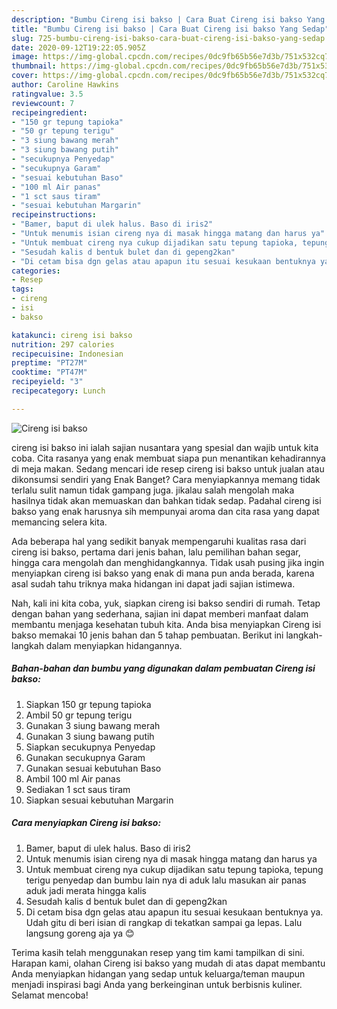 ```yaml
---
description: "Bumbu Cireng isi bakso | Cara Buat Cireng isi bakso Yang Sedap"
title: "Bumbu Cireng isi bakso | Cara Buat Cireng isi bakso Yang Sedap"
slug: 725-bumbu-cireng-isi-bakso-cara-buat-cireng-isi-bakso-yang-sedap
date: 2020-09-12T19:22:05.905Z
image: https://img-global.cpcdn.com/recipes/0dc9fb65b56e7d3b/751x532cq70/cireng-isi-bakso-foto-resep-utama.jpg
thumbnail: https://img-global.cpcdn.com/recipes/0dc9fb65b56e7d3b/751x532cq70/cireng-isi-bakso-foto-resep-utama.jpg
cover: https://img-global.cpcdn.com/recipes/0dc9fb65b56e7d3b/751x532cq70/cireng-isi-bakso-foto-resep-utama.jpg
author: Caroline Hawkins
ratingvalue: 3.5
reviewcount: 7
recipeingredient:
- "150 gr tepung tapioka"
- "50 gr tepung terigu"
- "3 siung bawang merah"
- "3 siung bawang putih"
- "secukupnya Penyedap"
- "secukupnya Garam"
- "sesuai kebutuhan Baso"
- "100 ml Air panas"
- "1 sct saus tiram"
- "sesuai kebutuhan Margarin"
recipeinstructions:
- "Bamer, baput di ulek halus. Baso di iris2"
- "Untuk menumis isian cireng nya di masak hingga matang dan harus ya"
- "Untuk membuat cireng nya cukup dijadikan satu tepung tapioka, tepung terigu penyedap dan bumbu lain nya di aduk lalu masukan air panas aduk jadi merata hingga kalis"
- "Sesudah kalis d bentuk bulet dan di gepeng2kan"
- "Di cetam bisa dgn gelas atau apapun itu sesuai kesukaan bentuknya ya. Udah gitu di beri isian di rangkap di tekatkan sampai ga lepas. Lalu langsung goreng aja ya 😊"
categories:
- Resep
tags:
- cireng
- isi
- bakso

katakunci: cireng isi bakso 
nutrition: 297 calories
recipecuisine: Indonesian
preptime: "PT27M"
cooktime: "PT47M"
recipeyield: "3"
recipecategory: Lunch

---
```



![Cireng isi bakso](https://img-global.cpcdn.com/recipes/0dc9fb65b56e7d3b/751x532cq70/cireng-isi-bakso-foto-resep-utama.jpg)


cireng isi bakso ini ialah sajian nusantara yang spesial dan wajib untuk kita coba. Cita rasanya yang enak membuat siapa pun menantikan kehadirannya di meja makan.
Sedang mencari ide resep cireng isi bakso untuk jualan atau dikonsumsi sendiri yang Enak Banget? Cara menyiapkannya memang tidak terlalu sulit namun tidak gampang juga. jikalau salah mengolah maka hasilnya tidak akan memuaskan dan bahkan tidak sedap. Padahal cireng isi bakso yang enak harusnya sih mempunyai aroma dan cita rasa yang dapat memancing selera kita.

Ada beberapa hal yang sedikit banyak mempengaruhi kualitas rasa dari cireng isi bakso, pertama dari jenis bahan, lalu pemilihan bahan segar, hingga cara mengolah dan menghidangkannya. Tidak usah pusing jika ingin menyiapkan cireng isi bakso yang enak di mana pun anda berada, karena asal sudah tahu triknya maka hidangan ini dapat jadi sajian istimewa.




Nah, kali ini kita coba, yuk, siapkan cireng isi bakso sendiri di rumah. Tetap dengan bahan yang sederhana, sajian ini dapat memberi manfaat dalam membantu menjaga kesehatan tubuh kita. Anda bisa menyiapkan Cireng isi bakso memakai 10 jenis bahan dan 5 tahap pembuatan. Berikut ini langkah-langkah dalam menyiapkan hidangannya.

<!--inarticleads1-->

##### Bahan-bahan dan bumbu yang digunakan dalam pembuatan Cireng isi bakso:

1. Siapkan 150 gr tepung tapioka
1. Ambil 50 gr tepung terigu
1. Gunakan 3 siung bawang merah
1. Gunakan 3 siung bawang putih
1. Siapkan secukupnya Penyedap
1. Gunakan secukupnya Garam
1. Gunakan sesuai kebutuhan Baso
1. Ambil 100 ml Air panas
1. Sediakan 1 sct saus tiram
1. Siapkan sesuai kebutuhan Margarin




<!--inarticleads2-->

##### Cara menyiapkan Cireng isi bakso:

1. Bamer, baput di ulek halus. Baso di iris2
1. Untuk menumis isian cireng nya di masak hingga matang dan harus ya
1. Untuk membuat cireng nya cukup dijadikan satu tepung tapioka, tepung terigu penyedap dan bumbu lain nya di aduk lalu masukan air panas aduk jadi merata hingga kalis
1. Sesudah kalis d bentuk bulet dan di gepeng2kan
1. Di cetam bisa dgn gelas atau apapun itu sesuai kesukaan bentuknya ya. Udah gitu di beri isian di rangkap di tekatkan sampai ga lepas. Lalu langsung goreng aja ya 😊




Terima kasih telah menggunakan resep yang tim kami tampilkan di sini. Harapan kami, olahan Cireng isi bakso yang mudah di atas dapat membantu Anda menyiapkan hidangan yang sedap untuk keluarga/teman maupun menjadi inspirasi bagi Anda yang berkeinginan untuk berbisnis kuliner. Selamat mencoba!
